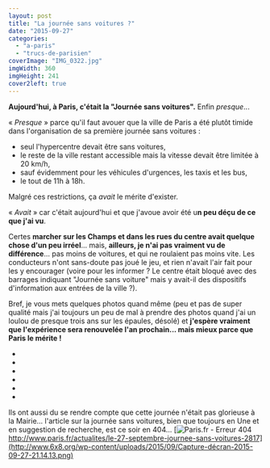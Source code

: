 ```yaml
---
layout: post
title: "La journée sans voitures ?"
date: "2015-09-27"
categories: 
  - "a-paris"
  - "trucs-de-parisien"
coverImage: "IMG_0322.jpg"
imgWidth: 360
imgHeight: 241
cover2left: true
---
```


**Aujourd'hui, à Paris, c'était la "Journée sans voitures".** Enfin _presque_...

« _Presque_ » parce qu'il faut avouer que la ville de Paris a été plutôt timide dans l'organisation de sa première journée sans voitures :

- seul l'hypercentre devait être sans voitures,
- le reste de la ville restant accessible mais la vitesse devait être limitée à 20 km/h,
- sauf évidemment pour les véhicules d'urgences, les taxis et les bus,
- le tout de 11h à 18h.

Malgré ces restrictions, ça _avait_ le mérite d'exister.

« _Avait_ » car c'était aujourd'hui et que j'avoue avoir été u**n peu déçu de ce que j'ai vu**.

Certes **marcher sur les Champs et dans les rues du centre avait quelque chose d'un peu irréel**... mais, **ailleurs, je n'ai pas vraiment vu de différence**... pas moins de voitures, et qui ne roulaient pas moins vite. Les conducteurs n'ont sans-doute pas joué le jeu, et rien n'avait l'air fait pour les y encourager (voire pour les informer ? Le centre était bloqué avec des barrages indiquant "Journée sans voiture" mais y avait-il des dispositifs d'information aux entrées de la ville ?).

Bref, je vous mets quelques photos quand même (peu et pas de super qualité mais j'ai toujours un peu de mal à prendre des photos quand j'ai un loulou de presque trois ans sur les épaules, désolé) et **j'espère vraiment que l'expérience sera renouvelée l'an prochain... mais mieux parce que Paris le mérite !**

<div id="jsv-slider" class="splide">
<div class="splide__track">
<ul class="splide__list">
<li class="splide__slide"><img src="/images/2015/09/IMG_0322.jpg" alt=""></li>
<li class="splide__slide"><img src="/images/2015/09/IMG_0323.jpg" alt=""></li>
<li class="splide__slide"><img src="/images/2015/09/IMG_0324.jpg" alt=""></li>
<li class="splide__slide"><img src="/images/2015/09/IMG_0325.jpg" alt=""></li>
<li class="splide__slide"><img src="/images/2015/09/IMG_0326.jpg" alt=""></li>
<li class="splide__slide"><img src="/images/2015/09/IMG_0321.jpg" alt=""></li>
</ul>
</div>
</div>

Ils ont aussi du se rendre compte que cette journée n'était pas glorieuse à la Mairie... l'article sur la journée sans voitures, bien que toujours en Une et en suggestion de recherche, est ce soir en 404... [![Paris.fr - Erreur 404](/images/2015/09/Capture-décran-2015-09-27-21.14.13-1024x586.png)http://www.paris.fr/actualites/le-27-septembre-journee-sans-voitures-2817](http://www.6x8.org/wp-content/uploads/2015/09/Capture-décran-2015-09-27-21.14.13.png)
